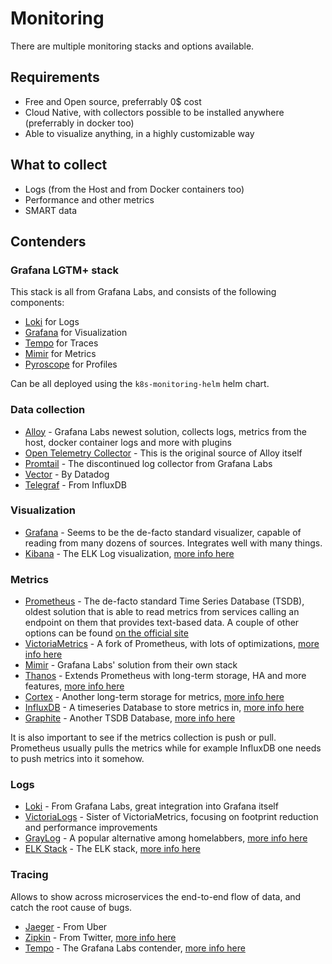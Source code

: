 # Monitoring

There are multiple monitoring stacks and options available.

## Requirements

- Free and Open source, preferrably 0$ cost
- Cloud Native, with collectors possible to be installed anywhere (preferrably in docker too)
- Able to visualize anything, in a highly customizable way
  
## What to collect

- Logs (from the Host and from Docker containers too)
- Performance and other metrics
- SMART data

## Contenders

### Grafana LGTM+ stack

This stack is all from Grafana Labs, and consists of the following components:

- [Loki](https://grafana.com/oss/loki/) for Logs
- [Grafana](https://grafana.com/) for Visualization
- [Tempo](https://grafana.com/oss/tempo/) for Traces
- [Mimir](https://grafana.com/oss/mimir/) for Metrics
- [Pyroscope](https://grafana.com/docs/pyroscope/latest/) for Profiles

Can be all deployed using the `k8s-monitoring-helm` helm chart.

### Data collection

- [Alloy](https://grafana.com/docs/alloy/latest/) - Grafana Labs newest solution, collects logs, metrics from the host, docker container logs and more with plugins
- [Open Telemetry Collector](https://opentelemetry.io/docs/collector/) - This is the original source of Alloy itself
- [Promtail](https://grafana.com/docs/loki/latest/send-data/promtail/) - The discontinued log collector from Grafana Labs
- [Vector](https://vector.dev/) - By Datadog
- [Telegraf](https://www.influxdata.com/time-series-platform/telegraf/) - From InfluxDB

### Visualization

- [Grafana](https://grafana.com/) - Seems to be the de-facto standard visualizer, capable of reading from many dozens of sources. Integrates well with many things.
- [Kibana](https://www.elastic.co/kibana) - The ELK Log visualization, [more info here](https://last9.io/blog/kibana-vs-grafana/)

### Metrics

- [Prometheus](https://prometheus.io/) - The de-facto standard Time Series Database (TSDB), oldest solution that is able to read metrics from services calling an endpoint on them that provides text-based data. A couple of other options can be found [on the official site](https://prometheus.io/docs/introduction/comparison/)
- [VictoriaMetrics](https://victoriametrics.com/products/open-source/) - A fork of Prometheus, with lots of optimizations, [more info here](https://last9.io/blog/prometheus-vs-victoriametrics/)
- [Mimir](https://grafana.com/oss/mimir/) - Grafana Labs' solution from their own stack
- [Thanos](https://thanos.io/) - Extends Prometheus with long-term storage, HA and more features, [more info here](https://last9.io/blog/prometheus-vs-thanos/)
- [Cortex](https://cortexmetrics.io/) - Another long-term storage for metrics, [more info here](https://last9.io/blog/prometheus-vs-cortex/)
- [InfluxDB](https://www.influxdata.com/) - A timeseries Database to store metrics in, [more info here](https://last9.io/blog/prometheus-vs-influxdb/)
- [Graphite](https://graphiteapp.org/) - Another TSDB Database, [more info here](https://last9.io/blog/graphite-vs-prometheus/)

It is also important to see if the metrics collection is push or pull. Prometheus usually pulls the metrics while for example InfluxDB one needs to push metrics into it somehow.

### Logs

- [Loki](https://grafana.com/oss/loki/) - From Grafana Labs, great integration into Grafana itself
- [VictoriaLogs](https://docs.victoriametrics.com/victorialogs/) - Sister of VictoriaMetrics, focusing on footprint reduction and performance improvements
- [GrayLog](https://graylog.org/) - A popular alternative among homelabbers, [more info here](https://last9.io/blog/graylog-vs-loki/)
- [ELK Stack](https://www.elastic.co/elastic-stack) - The ELK stack, [more info here](https://last9.io/blog/kibana-vs-grafana/)

### Tracing

Allows to show across microservices the end-to-end flow of data, and catch the root cause of bugs.

- [Jaeger](https://www.jaegertracing.io/) - From Uber
- [Zipkin](https://zipkin.io/) - From Twitter, [more info here](https://last9.io/blog/jaeger-vs-zipkin/)
- [Tempo](https://grafana.com/oss/tempo/) - The Grafana Labs contender, [more info here](https://last9.io/blog/grafana-tempo-vs-jaeger/)
